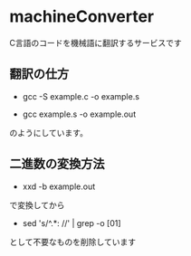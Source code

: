 # machineConverter

C言語のコードを機械語に翻訳するサービスです

## 翻訳の仕方

* gcc -S example.c -o example.s

* gcc example.s -o example.out

のようにしています。

## 二進数の変換方法

* xxd -b example.out

で変換してから

* sed 's/^.*: //' | grep -o [01]

として不要なものを削除しています
